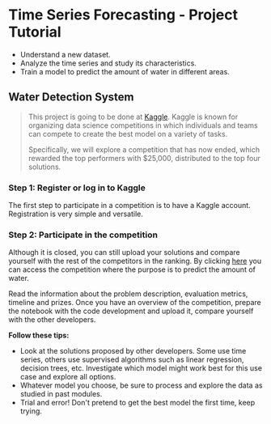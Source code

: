 # Time Series Forecasting - Project Tutorial

- Understand a new dataset.
- Analyze the time series and study its characteristics.
- Train a model to predict the amount of water in different areas.

## Water Detection System

> This project is going to be done at [Kaggle](https://www.kaggle.com/). Kaggle is known for organizing data science competitions in which individuals and teams can compete to create the best model on a variety of tasks.
> 
> Specifically, we will explore a competition that has now ended, which rewarded the top performers with $25,000, distributed to the top four solutions.

### Step 1: Register or log in to Kaggle

The first step to participate in a competition is to have a Kaggle account. Registration is very simple and versatile.

### Step 2: Participate in the competition

Although it is closed, you can still upload your solutions and compare yourself with the rest of the competitors in the ranking. By clicking [here](https://www.kaggle.com/competitions/acea-water-prediction) you can access the competition where the purpose is to predict the amount of water.

Read the information about the problem description, evaluation metrics, timeline and prizes. Once you have an overview of the competition, prepare the notebook with the code development and upload it, compare yourself with the other developers.

**Follow these tips:**

* Look at the solutions proposed by other developers. Some use time series, others use supervised algorithms such as linear regression, decision trees, etc. Investigate which model might work best for this use case and explore all options.
* Whatever model you choose, be sure to process and explore the data as studied in past modules.
* Trial and error! Don't pretend to get the best model the first time, keep trying.